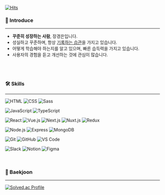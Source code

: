 [![Hits](https://hits.seeyoufarm.com/api/count/incr/badge.svg?url=https%3A%2F%2Fgithub.com%2FJKyEun&count_bg=%237ED6DF&title_bg=%23686DE0&icon=github.svg&icon_color=%23FFFFFF&title=hits&edge_flat=false)](https://github.com/JKyEun)

### 🐳 Introduce
---
- **꾸준히 성장하는 사람**, 장경은입니다.<br />
- 성실하고 꾸준하며, 항상 <a href="https://jkyeun.notion.site/jkyeun/JKE-commit-m-My-Knowledge-0740f1d7a11947b19dd516b01b07fd21" target="_blank">기록하는 습관</a>을 가지고 있습니다.<br />
- 어떻게 학습해야 하는지를 알고 있으며, 빠른 습득력을 가지고 있습니다.
- 사용자의 경험을 듣고 개선하는 것에 관심이 많습니다.<br />
<br /><br /><br />

### 🛠 Skills
---
![HTML](https://img.shields.io/badge/HTML5-E34F26?style=flat&logo=HTML5&logoColor=white)
![CSS](https://img.shields.io/badge/CSS3-1572B6?style=flat&logo=CSS3&logoColor=white)
![Sass](https://img.shields.io/badge/Sass-CC6699?style=flat&logo=Sass&logoColor=white)

![JavaScript](https://img.shields.io/badge/JavaScript-F7DF1E?style=flat&logo=JavaScript&logoColor=black)
![TypeScript](https://img.shields.io/badge/TypeScript-3178C6?style=flat&logo=TypeScript&logoColor=white)

![React](https://img.shields.io/badge/React-61DAFB?style=flat&logo=React&logoColor=black)
![Vue.js](https://img.shields.io/badge/Vue.js-4FC08D?style=flat&logo=Vue.js&logoColor=white)
![Next.js](https://img.shields.io/badge/Next.js-000000?style=flat&logo=Next.js&logoColor=white)
![Nuxt.js](https://img.shields.io/badge/Nuxt.js-00DC82?style=flat&logo=Nuxt.js&logoColor=white)
![Redux](https://img.shields.io/badge/Redux-764ABC?style=flat&logo=Redux&logoColor=white)

![Node.js](https://img.shields.io/badge/Node.js-339933?style=flat&logo=Node.js&logoColor=white)
![Express](https://img.shields.io/badge/Express-000000?style=flat&logo=Express&logoColor=white)
![MongoDB](https://img.shields.io/badge/MongoDB-47A248?style=flat&logo=MongoDB&logoColor=white)

![Git](https://img.shields.io/badge/Git-F05032?style=flat&logo=Git&logoColor=white)
![GitHub](https://img.shields.io/badge/GitHub-181717?style=flat&logo=GitHub&logoColor=white)
![VS Code](https://img.shields.io/badge/VS&nbsp;Code-007ACC?style=flat&logo=VisualStudioCode&logoColor=white)

![Slack](https://img.shields.io/badge/Slack-4A154B?style=flat&logo=Slack&logoColor=white)
![Notion](https://img.shields.io/badge/Notion-000000?style=flat&logo=Notion&logoColor=white)
![Figma](https://img.shields.io/badge/Figma-F24E1E?style=flat&logo=Figma&logoColor=white)
<br /><br /><br />

### 🌊 Baekjoon
---
[![Solved.ac Profile](http://mazassumnida.wtf/api/v2/generate_badge?boj=j56237)](https://solved.ac/j56237/)
<br />

